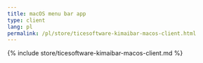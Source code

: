 ```yaml
---
title: macOS menu bar app
type: client
lang: pl
permalink: /pl/store/ticesoftware-kimaibar-macos-client.html
---
```


{% include store/ticesoftware-kimaibar-macos-client.md %}
